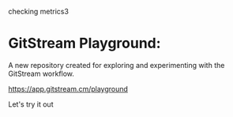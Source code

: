 checking metrics3
# GitStream Playground:

A new repository created for exploring and experimenting with the GitStream workflow.

https://app.gitstream.cm/playground

Let's try it out
